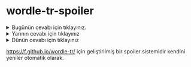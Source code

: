 # wordle-tr-spoiler

<details>
  <summary>Bugünün cevabı için tıklayınız.</summary>
  <br>
    <b> garaj </b>
</details>

<details>
  <summary>Yarının cevabı için tıklayınız</summary>
  <br>
   <b> ilkel </b>
</details>

<details>
  <summary>Dünün cevabı için tıklayınız </summary>
  <br>
  <b> ücret </b>
</details>

https://f.github.io/wordle-tr/ için geliştirilmiş bir spoiler sistemidir kendini yeniler otomatik olarak.

